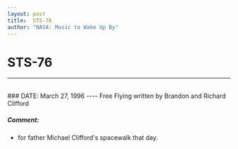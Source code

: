 ```yaml
---
layout: post
title:  STS-76
author: "NASA: Music to Wake Up By"
---
```


# STS-76
----
<br/>
### DATE: March 27, 1996
----
Free Flying written by Brandon and Richard Clifford

##### Comment:
* for father Michael Clifford's spacewalk that day.
